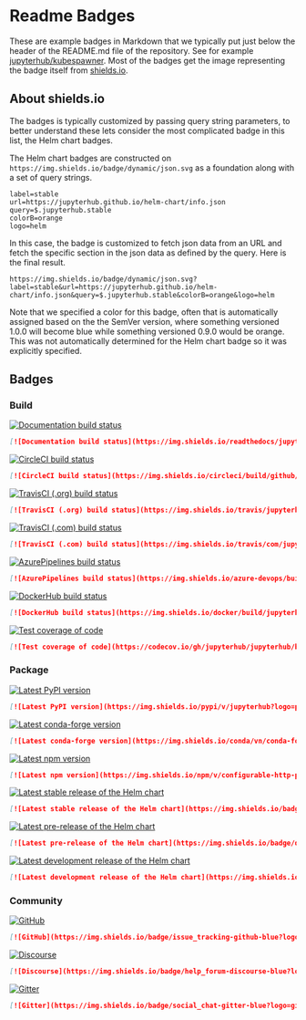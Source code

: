 # Readme Badges

These are example badges in Markdown that we typically put just below the header
of the README.md file of the repository. See for example
[jupyterhub/kubespawner](https://github.com/jupyterhub/kubespawner). Most of the
badges get the image representing the badge itself from
[shields.io](https://shields.io).



## About shields.io

The badges is typically customized by passing query string parameters, to better
understand these lets consider the most complicated badge in this list, the Helm
chart badges.

The Helm chart badges are constructed on
`https://img.shields.io/badge/dynamic/json.svg` as a foundation along with a set
of query strings.

```
label=stable
url=https://jupyterhub.github.io/helm-chart/info.json
query=$.jupyterhub.stable
colorB=orange
logo=helm
```

In this case, the badge is customized to fetch json data from an URL and fetch
the specific section in the json data as defined by the query. Here is the final
result.

`https://img.shields.io/badge/dynamic/json.svg?label=stable&url=https://jupyterhub.github.io/helm-chart/info.json&query=$.jupyterhub.stable&colorB=orange&logo=helm`

Note that we specified a color for this badge, often that is automatically
assigned based on the the SemVer version, where something versioned 1.0.0 will
become blue while something versioned 0.9.0 would be orange. This was not
automatically determined for the Helm chart badge so it was explicitly
specified.



## Badges

### Build

[![Documentation build status](https://img.shields.io/readthedocs/jupyterhub?logo=read-the-docs)](https://jupyterhub.readthedocs.org/en/latest/)
```md
[![Documentation build status](https://img.shields.io/readthedocs/jupyterhub?logo=read-the-docs)](https://jupyterhub.readthedocs.org/en/latest/)
```


[![CircleCI build status](https://img.shields.io/circleci/build/github/jupyterhub/jupyterhub?logo=circleci)](https://circleci.com/gh/jupyterhub/jupyterhub)
```md
[![CircleCI build status](https://img.shields.io/circleci/build/github/jupyterhub/jupyterhub?logo=circleci)](https://circleci.com/gh/jupyterhub/jupyterhub)
```


[![TravisCI (.org) build status](https://img.shields.io/travis/jupyterhub/jupyterhub/master?logo=travis)](https://travis-ci.org/jupyterhub/jupyterhub)
```md
[![TravisCI (.org) build status](https://img.shields.io/travis/jupyterhub/jupyterhub/master?logo=travis)](https://travis-ci.org/jupyterhub/jupyterhub)
```

[![TravisCI (.com) build status](https://img.shields.io/travis/com/jupyterhub/jupyterhub/master?logo=travis)](https://travis-ci.com/jupyterhub/jupyterhub)
```md
[![TravisCI (.com) build status](https://img.shields.io/travis/com/jupyterhub/jupyterhub/master?logo=travis)](https://travis-ci.com/jupyterhub/jupyterhub)
```


[![AzurePipelines build status](https://img.shields.io/azure-devops/build/jupyter/repo2docker/1?logo=azure-pipelines)](https://dev.azure.com/jupyter/repo2docker/_build)
```md
[![AzurePipelines build status](https://img.shields.io/azure-devops/build/jupyter/repo2docker/1?logo=azure-pipelines)](https://dev.azure.com/jupyter/repo2docker/_build)
```


[![DockerHub build status](https://img.shields.io/docker/build/jupyterhub/jupyterhub?logo=docker&label=build)](https://hub.docker.com/r/jupyterhub/jupyterhub/tags)
```md
[![DockerHub build status](https://img.shields.io/docker/build/jupyterhub/jupyterhub?logo=docker&label=build)](https://hub.docker.com/r/jupyterhub/jupyterhub/tags)
```


[![Test coverage of code](https://codecov.io/gh/jupyterhub/jupyterhub/branch/master/graph/badge.svg)](https://codecov.io/gh/jupyterhub/jupyterhub)
```md
[![Test coverage of code](https://codecov.io/gh/jupyterhub/jupyterhub/branch/master/graph/badge.svg)](https://codecov.io/gh/jupyterhub/jupyterhub)
```



### Package

[![Latest PyPI version](https://img.shields.io/pypi/v/jupyterhub?logo=pypi)](https://pypi.python.org/pypi/jupyterhub)
```md
[![Latest PyPI version](https://img.shields.io/pypi/v/jupyterhub?logo=pypi)](https://pypi.python.org/pypi/jupyterhub)
```


[![Latest conda-forge version](https://img.shields.io/conda/vn/conda-forge/jupyterhub?logo=conda-forge)](https://anaconda.org/conda-forge/jupyterhub)
```md
[![Latest conda-forge version](https://img.shields.io/conda/vn/conda-forge/jupyterhub?logo=conda-forge)](https://anaconda.org/conda-forge/jupyterhub)
```


[![Latest npm version](https://img.shields.io/npm/v/configurable-http-proxy?logo=npm)](https://www.npmjs.com/package/configurable-http-proxy)
```md
[![Latest npm version](https://img.shields.io/npm/v/configurable-http-proxy?logo=npm)](https://www.npmjs.com/package/configurable-http-proxy)
```


[![Latest stable release of the Helm chart](https://img.shields.io/badge/dynamic/json.svg?label=stable&url=https://jupyterhub.github.io/helm-chart/info.json&query=$.jupyterhub.stable&colorB=orange&logo=helm)](https://jupyterhub.github.io/helm-chart/)
```md
[![Latest stable release of the Helm chart](https://img.shields.io/badge/dynamic/json.svg?label=stable&url=https://jupyterhub.github.io/helm-chart/info.json&query=$.jupyterhub.stable&colorB=orange&logo=helm)](https://jupyterhub.github.io/helm-chart/)
```


[![Latest pre-release of the Helm chart](https://img.shields.io/badge/dynamic/json.svg?label=pre&url=https://jupyterhub.github.io/helm-chart/info.json&query=$.jupyterhub.pre&colorB=orange&logo=helm)](https://jupyterhub.github.io/helm-chart/)
```md
[![Latest pre-release of the Helm chart](https://img.shields.io/badge/dynamic/json.svg?label=pre&url=https://jupyterhub.github.io/helm-chart/info.json&query=$.jupyterhub.pre&colorB=orange&logo=helm)](https://jupyterhub.github.io/helm-chart/)
```


[![Latest development release of the Helm chart](https://img.shields.io/badge/dynamic/json.svg?label=dev&url=https://jupyterhub.github.io/helm-chart/info.json&query=$.jupyterhub.latest&colorB=orange&logo=helm)](https://jupyterhub.github.io/helm-chart/)
```md
[![Latest development release of the Helm chart](https://img.shields.io/badge/dynamic/json.svg?label=dev&url=https://jupyterhub.github.io/helm-chart/info.json&query=$.jupyterhub.latest&colorB=orange&logo=helm)](https://jupyterhub.github.io/helm-chart/)
```


### Community

[![GitHub](https://img.shields.io/badge/issue_tracking-github-blue?logo=github)](https://github.com/jupyterhub/jupyterhub/issues)
```md
[![GitHub](https://img.shields.io/badge/issue_tracking-github-blue?logo=github)](https://github.com/jupyterhub/jupyterhub/issues)
```


[![Discourse](https://img.shields.io/badge/help_forum-discourse-blue?logo=discourse)](https://discourse.jupyter.org/c/jupyterhub)
```md
[![Discourse](https://img.shields.io/badge/help_forum-discourse-blue?logo=discourse)](https://discourse.jupyter.org/c/jupyterhub)
```


[![Gitter](https://img.shields.io/badge/social_chat-gitter-blue?logo=gitter)](https://gitter.im/jupyterhub/jupyterhub)
```md
[![Gitter](https://img.shields.io/badge/social_chat-gitter-blue?logo=gitter)](https://gitter.im/jupyterhub/jupyterhub)
```
